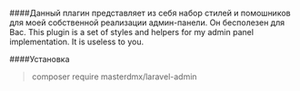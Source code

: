 ####Данный плагин представляет из себя набор стилей и помошников для моей собственной реализации админ-панели. Он бесполезен для Вас.
This plugin is a set of styles and helpers for my admin panel implementation. It is useless to you.


####Установка
>composer require masterdmx/laravel-admin


